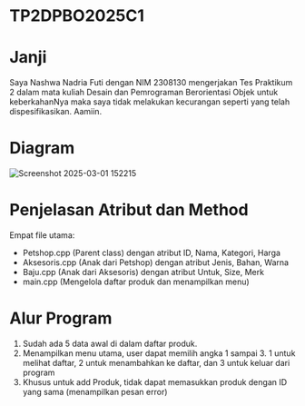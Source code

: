 # TP2DPBO2025C1

# Janji
Saya Nashwa Nadria Futi dengan NIM 2308130 mengerjakan Tes Praktikum 2 dalam mata kuliah Desain dan Pemrograman Berorientasi Objek untuk keberkahanNya maka saya tidak melakukan kecurangan seperti yang telah dispesifikasikan. Aamiin.

# Diagram
![Screenshot 2025-03-01 152215](https://github.com/user-attachments/assets/955444a3-ae44-451e-a039-2d9af3817750)

# Penjelasan Atribut dan Method
Empat file utama:
* Petshop.cpp (Parent class) dengan atribut ID, Nama, Kategori, Harga
* Aksesoris.cpp (Anak dari Petshop) dengan atribut Jenis, Bahan, Warna
* Baju.cpp (Anak dari Aksesoris) dengan atribut Untuk, Size, Merk
* main.cpp (Mengelola daftar produk dan menampilkan menu)

# Alur Program
1. Sudah ada 5 data awal di dalam daftar produk.
2. Menampilkan menu utama, user dapat memilih angka 1 sampai 3. 1 untuk melihat daftar, 2 untuk menambahkan ke daftar, dan 3 untuk keluar dari program
3. Khusus untuk add Produk, tidak dapat memasukkan produk dengan ID yang sama (menampilkan pesan error)
